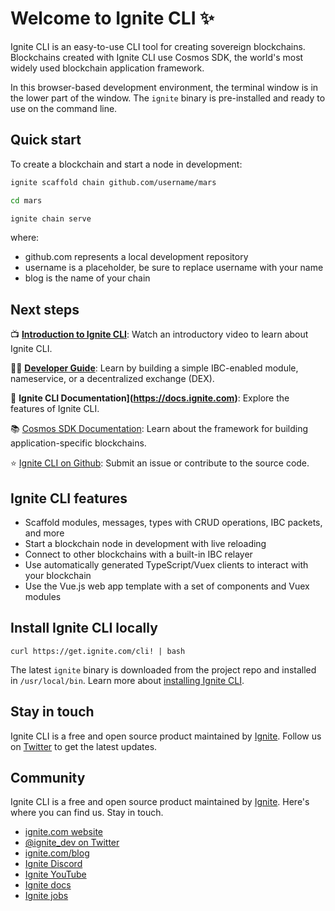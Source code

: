 # Welcome to Ignite CLI ✨

Ignite CLI is an easy-to-use CLI tool for creating sovereign blockchains. Blockchains created with Ignite CLI use Cosmos SDK, the world's most widely used blockchain application framework.

In this browser-based development environment, the terminal window is in the lower part of the window. The `ignite` binary is pre-installed and ready to use on the command line.

## Quick start

To create a blockchain and start a node in development:

```bash
ignite scaffold chain github.com/username/mars

cd mars

ignite chain serve
```

where:

* github.com represents a local development repository
* username is a placeholder, be sure to replace username with your name
* blog is the name of your chain

## Next steps

📺 **[Introduction to Ignite CLI](https://www.youtube.com/watch?v=5RqAIE0b8Kw)**: Watch an introductory video to learn about Ignite CLI.

🧑‍🏫 **[Developer Guide](https://docs.ignite.com/guide/)**: Learn by building a simple IBC-enabled module, nameservice, or a decentralized exchange (DEX).

📕 **Ignite CLI Documentation](https://docs.ignite.com)**: Explore the features of Ignite CLI.

📚 [Cosmos SDK Documentation](https://docs.cosmos.network): Learn about the framework for building application-specific blockchains.

⭐️ [Ignite CLI on Github](https://github.com/bearnetworkchain/core): Submit an issue or contribute to the source code.

## Ignite CLI features

* Scaffold modules, messages, types with CRUD operations, IBC packets, and more
* Start a blockchain node in development with live reloading
* Connect to other blockchains with a built-in IBC relayer
* Use automatically generated TypeScript/Vuex clients to interact with your blockchain
* Use the Vue.js web app template with a set of components and Vuex modules

## Install Ignite CLI locally

```
curl https://get.ignite.com/cli! | bash
```

The latest `ignite` binary is downloaded from the project repo and installed in `/usr/local/bin`. Learn more about [installing Ignite CLI](https://docs.ignite.com/guide/install.html).

## Stay in touch

Ignite CLI is a free and open source product maintained by [Ignite](https://ignite.com). Follow us on [Twitter](https://twitter.com/ignite_dev) to get the latest updates.

## Community

Ignite CLI is a free and open source product maintained by [Ignite](https://ignite.com). Here's where you can find us. Stay in touch.

* [ignite.com website](https://ignite.com)
* [@ignite_dev on Twitter](https://twitter.com/ignite_dev)
* [ignite.com/blog](https://ignite.com/blog/)
* [Ignite Discord](https://discord.com/ignite)
* [Ignite YouTube](https://www.youtube.com/channel/ignitehq)
* [Ignite docs](https://docs.ignite.com/)
* [Ignite jobs](https://ignite.com/careers)
